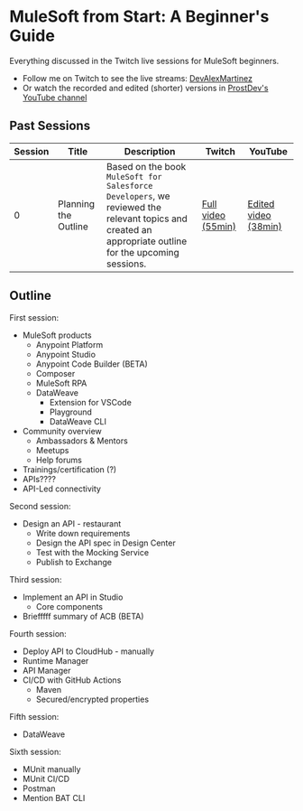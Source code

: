 # MuleSoft from Start: A Beginner's Guide

Everything discussed in the Twitch live sessions for MuleSoft beginners.

- Follow me on Twitch to see the live streams: [DevAlexMartinez](https://www.twitch.tv/devalexmartinez)
- Or watch the recorded and edited (shorter) versions in [ProstDev's YouTube channel](https://www.youtube.com/prostdev)

## Past Sessions

| Session | Title | Description | Twitch | YouTube
| - | - | - | - | - |
| 0 | Planning the Outline | Based on the book `MuleSoft for Salesforce Developers`, we reviewed the relevant topics and created an appropriate outline for the upcoming sessions. | [Full video (55min)](https://www.twitch.tv/videos/1816506733) | [Edited video (38min)](https://youtu.be/xzi8peU87v0)

## Outline

First session:
- MuleSoft products
    - Anypoint Platform
    - Anypoint Studio
    - Anypoint Code Builder (BETA)
    - Composer
    - MuleSoft RPA
    - DataWeave
        - Extension for VSCode
        - Playground
        - DataWeave CLI
- Community overview
    - Ambassadors & Mentors
    - Meetups
    - Help forums
- Trainings/certification (?)
- APIs????
- API-Led connectivity

Second session:
- Design an API - restaurant
    - Write down requirements
    - Design the API spec in Design Center
    - Test with the Mocking Service
    - Publish to Exchange

Third session:
- Implement an API in Studio
    - Core components
- Briefffff summary of ACB (BETA)

Fourth session:
- Deploy API to CloudHub - manually
- Runtime Manager
- API Manager
- CI/CD with GitHub Actions
    - Maven
    - Secured/encrypted properties

Fifth session:
- DataWeave

Sixth session:
- MUnit manually
- MUnit CI/CD
- Postman
- Mention BAT CLI
